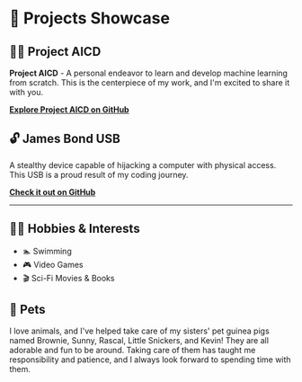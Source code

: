 # 🚀 Projects Showcase

  
## 🌟🤖 Project AICD

**Project AICD** - A personal endeavor to learn and develop machine learning from scratch. This is the centerpiece of my work, and I'm excited to share it with you.

[**Explore Project AICD on GitHub**](https://github.com/windrh/Artificial-Intelligence)

## 🔓 James Bond USB

A stealthy device capable of hijacking a computer with physical access. This USB is a proud result of my coding journey.

[**Check it out on GitHub**](https://github.com/windrh/James-Bond-USB)

---

## 🏋️‍♂️ Hobbies & Interests

- 🏊 Swimming
- 🎮 Video Games
- 🎬 Sci-Fi Movies & Books

## 🐾 Pets

I love animals, and I've helped take care of my sisters' pet guinea pigs named Brownie, Sunny, Rascal, Little Snickers, and Kevin! They are all adorable and fun to be around. Taking care of them has taught me responsibility and patience, and I always look forward to spending time with them.

